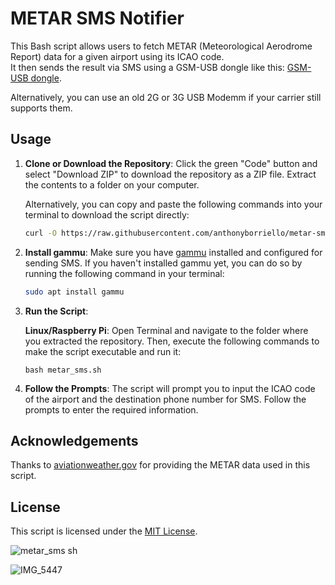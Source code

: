 # METAR SMS Notifier

This Bash script allows users to fetch METAR (Meteorological Aerodrome Report) data for a given airport using its ICAO code.  
It then sends the result via SMS using a GSM-USB dongle like this: [GSM-USB dongle](https://amzn.to/4a5LVIl).

Alternatively, you can use an old 2G or 3G USB Modemm if your carrier still supports them.


## Usage

1. **Clone or Download the Repository**: Click the green "Code" button and select "Download ZIP" to download the repository as a ZIP file. Extract the contents to a folder on your computer.

   Alternatively, you can copy and paste the following commands into your terminal to download the script directly:

   ```bash
   curl -O https://raw.githubusercontent.com/anthonyborriello/metar-sms/main/metar_sms.sh

   ```

2. **Install gammu**: Make sure you have [gammu](https://wammu.eu/gammu/) installed and configured for sending SMS. If you haven't installed gammu yet, you can do so by running the following command in your terminal:

   ```bash
   sudo apt install gammu
   ```

3. **Run the Script**:

   **Linux/Raspberry Pi**: Open Terminal and navigate to the folder where you extracted the repository. Then, execute the following commands to make the script executable and run it:

     ```chmod +x metar_sms.sh
     bash metar_sms.sh
     ```

4. **Follow the Prompts**: The script will prompt you to input the ICAO code of the airport and the destination phone number for SMS. Follow the prompts to enter the required information.

## Acknowledgements

Thanks to [aviationweather.gov](https://aviationweather.gov/) for providing the METAR data used in this script.

## License

This script is licensed under the [MIT License](LICENSE).

![metar_sms sh](https://github.com/anthonyborriello/metar-sms/assets/57049017/b560f02b-7dc0-4765-b101-e237f7276d6b)

![IMG_5447](https://github.com/anthonyborriello/metar-sms/assets/57049017/37f56c43-45c0-4934-9c62-8aa17408e1c4)
